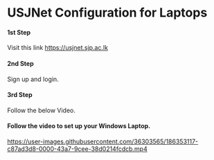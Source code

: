 # USJNet Configuration for Laptops

#### 1st Step
Visit this link https://usjnet.sjp.ac.lk

#### 2nd Step
Sign up and login.

#### 3rd Step
Follow the below Video.


#### Follow the video to set up your Windows Laptop.



https://user-images.githubusercontent.com/36303565/186353117-c87ad3d8-0000-43a7-9cee-38d0214fcdcb.mp4



